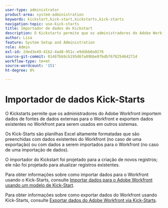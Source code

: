 ```yaml
---
user-type: administrator
product-area: system-administration
keywords: kickstart,kick-start,kickstarts,kick-starts
navigation-topic: use-kick-starts
title: Importador de dados do Kickstart
description: O Kickstarts permite que os administradores do Adobe Workfront importem dados de fontes de dados externas para o Workfront e exportem dados existentes no Workfront para serem usados em outros sistemas.
author: Lisa
feature: System Setup and Administration
role: Admin
exl-id: 2ded3e49-41b2-4ad8-951c-e9ddbb0a9276
source-git-commit: 01487bb9cb195d6fa89bbe0fbdb7678254642714
workflow-type: tm+mt
source-wordcount: '151'
ht-degree: 0%

---
```


# Importador de dados Kick-Starts

O Kickstarts permite que os administradores do Adobe Workfront importem dados de fontes de dados externas para o Workfront e exportem dados existentes no Workfront para serem usados em outros sistemas.

Os Kick-Starts são planilhas Excel altamente formatadas que são preenchidas com dados existentes do Workfront (no caso de uma exportação) ou com dados a serem importados para o Workfront (no caso de uma importação de dados).

O importador do Kickstart foi projetado para a criação de novos registros; ele não foi projetado para atualizar registros existentes.

Para obter informações sobre como importar dados para o Workfront usando o Kick-Starts, consulte [Importar dados para o Adobe Workfront usando um modelo de Kick-Start](../../../administration-and-setup/manage-workfront/using-kick-starts/import-data-via-kickstarts.md).

Para obter informações sobre como exportar dados do Workfront usando Kick-Starts, consulte [Exportar dados do Adobe Workfront via Kick-Starts](../../../administration-and-setup/manage-workfront/using-kick-starts/export-data-from-wf-via-kick-starts.md).
